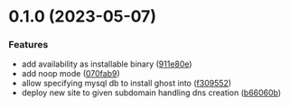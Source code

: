 

# 0.1.0 (2023-05-07)


### Features

* add availability as installable binary ([911e80e](https://github.com/matmar10/ghost-automation/commit/911e80e3f8467260fa8d5a62405042f80a5bd1e7))
* add noop mode ([070fab9](https://github.com/matmar10/ghost-automation/commit/070fab926452cafd8315ff400bf36e4746e03432))
* allow specifying mysql db to install ghost into ([f309552](https://github.com/matmar10/ghost-automation/commit/f3095524cf3a2e724cf50553660d42db905d37bc))
* deploy new site to given subdomain handling dns creation ([b66060b](https://github.com/matmar10/ghost-automation/commit/b66060b4fe0b9b5af25d05de7aa482f9284525a6))